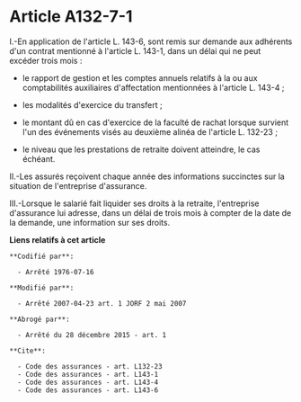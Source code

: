 # Article A132-7-1

I.-En application de l'article L. 143-6, sont remis sur demande aux adhérents d'un contrat mentionné à l'article L. 143-1,
dans un délai qui ne peut excéder trois mois :

- le rapport de gestion et les comptes annuels relatifs à la ou aux comptabilités auxiliaires d'affectation mentionnées à
l'article L. 143-4 ;

- les modalités d'exercice du transfert ;

- le montant dû en cas d'exercice de la faculté de rachat lorsque survient l'un des événements visés au deuxième alinéa de
l'article L. 132-23 ;

- le niveau que les prestations de retraite doivent atteindre, le cas échéant. 

II.-Les assurés reçoivent chaque année des informations succinctes sur la situation de l'entreprise d'assurance. 

III.-Lorsque le salarié fait liquider ses droits à la retraite, l'entreprise d'assurance lui adresse, dans un délai de trois
mois à compter de la date de la demande, une information sur ses droits.

**Liens relatifs à cet article**

	**Codifié par**:

	  - Arrêté 1976-07-16

	**Modifié par**:

	  - Arrêté 2007-04-23 art. 1 JORF 2 mai 2007

	**Abrogé par**:

	  - Arrêté du 28 décembre 2015 - art. 1

	**Cite**:

	  - Code des assurances - art. L132-23
	  - Code des assurances - art. L143-1
	  - Code des assurances - art. L143-4
	  - Code des assurances - art. L143-6
